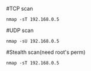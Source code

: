 #TCP scan
```
nmap -sT 192.168.0.5
```

#UDP scan
```
nmap -sU 192.168.0.5
```

#Stealth scan(need root's perm)
```
nmap -sT 192.168.0.5
```
